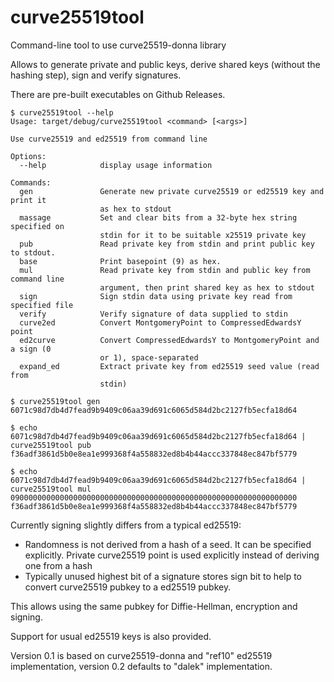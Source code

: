 # curve25519tool
Command-line tool to use curve25519-donna library

Allows to generate private and public keys, derive shared keys (without the hashing step), sign and verify signatures.

There are pre-built executables on Github Releases.

```
$ curve25519tool --help
Usage: target/debug/curve25519tool <command> [<args>]

Use curve25519 and ed25519 from command line

Options:
  --help            display usage information

Commands:
  gen               Generate new private curve25519 or ed25519 key and print it
                    as hex to stdout
  massage           Set and clear bits from a 32-byte hex string specified on
                    stdin for it to be suitable x25519 private key
  pub               Read private key from stdin and print public key to stdout.
  base              Print basepoint (9) as hex.
  mul               Read private key from stdin and public key from command line
                    argument, then print shared key as hex to stdout
  sign              Sign stdin data using private key read from specified file
  verify            Verify signature of data supplied to stdin
  curve2ed          Convert MontgomeryPoint to CompressedEdwardsY point
  ed2curve          Convert CompressedEdwardsY to MontgomeryPoint and a sign (0
                    or 1), space-separated
  expand_ed         Extract private key from ed25519 seed value (read from
                    stdin)

$ curve25519tool gen
6071c98d7db4d7fead9b9409c06aa39d691c6065d584d2bc2127fb5ecfa18d64

$ echo 6071c98d7db4d7fead9b9409c06aa39d691c6065d584d2bc2127fb5ecfa18d64 | curve25519tool pub
f36adf3861d5b0e8ea1e999368f4a558832ed8b4b44accc337848ec847bf5779

$ echo 6071c98d7db4d7fead9b9409c06aa39d691c6065d584d2bc2127fb5ecfa18d64 | curve25519tool mul 0900000000000000000000000000000000000000000000000000000000000000
f36adf3861d5b0e8ea1e999368f4a558832ed8b4b44accc337848ec847bf5779
```

Currently signing slightly differs from a typical ed25519:

* Randomness is not derived from a hash of a seed. It can be specified explicitly. Private curve25519 point is used explicitly instead of deriving one from a hash
* Typically unused highest bit of a signature stores sign bit to help to convert curve25519 pubkey to a ed25519 pubkey.

This allows using the same pubkey for Diffie-Hellman, encryption and signing.

Support for usual ed25519 keys is also provided.

Version 0.1 is based on curve25519-donna and "ref10" ed25519 implementation, version 0.2 defaults to "dalek" implementation.
